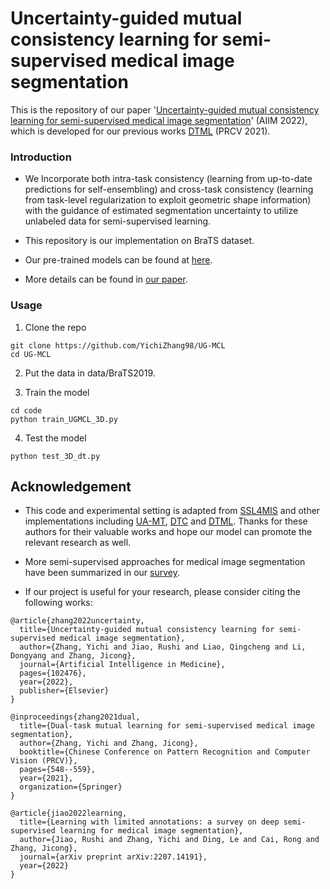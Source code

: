 # Uncertainty-guided mutual consistency learning for semi-supervised medical image segmentation


This is the repository of our paper '[Uncertainty-guided mutual consistency learning for semi-supervised medical image segmentation](https://www.sciencedirect.com/science/article/pii/S0933365722002287)' (AIIM 2022), which is developed for our previous works [DTML](https://link.springer.com/chapter/10.1007/978-3-030-88010-1_46) (PRCV 2021).



### Introduction

* We Incorporate both intra-task consistency (learning from up-to-date predictions  for self-ensembling) and cross-task consistency (learning from task-level regularization to exploit geometric shape information) with the guidance of estimated segmentation uncertainty to utilize unlabeled data for semi-supervised learning. 

* This repository is our implementation on BraTS dataset.

* Our pre-trained models can be found at [here](https://github.com/YichiZhang98/UG-MCL/tree/main/model).

* More details can be found in [our paper](https://www.sciencedirect.com/science/article/pii/S0933365722002287).




### Usage

1. Clone the repo
```
git clone https://github.com/YichiZhang98/UG-MCL
cd UG-MCL
```
2. Put the data in data/BraTS2019.

3. Train the model
```
cd code
python train_UGMCL_3D.py
```

4. Test the model
```
python test_3D_dt.py
```




## Acknowledgement

* This code and experimental setting is adapted from [SSL4MIS](https://github.com/HiLab-git/SSL4MIS) and other implementations including  [UA-MT](https://github.com/yulequan/UA-MT),  [DTC](https://github.com/HiLab-git/DTC) and [DTML](https://github.com/YichiZhang98/DTML). Thanks for these authors for their valuable works and hope our model can promote the relevant research as well.

* More semi-supervised approaches for medical image segmentation have been summarized in our [survey](https://arxiv.org/abs/2207.14191).

* If our project is useful for your research, please consider citing the following works:



```
@article{zhang2022uncertainty,
  title={Uncertainty-guided mutual consistency learning for semi-supervised medical image segmentation},
  author={Zhang, Yichi and Jiao, Rushi and Liao, Qingcheng and Li, Dongyang and Zhang, Jicong},
  journal={Artificial Intelligence in Medicine},
  pages={102476},
  year={2022},
  publisher={Elsevier}
}

@inproceedings{zhang2021dual,
  title={Dual-task mutual learning for semi-supervised medical image segmentation},
  author={Zhang, Yichi and Zhang, Jicong},
  booktitle={Chinese Conference on Pattern Recognition and Computer Vision (PRCV)},
  pages={548--559},
  year={2021},
  organization={Springer}
}

@article{jiao2022learning,
  title={Learning with limited annotations: a survey on deep semi-supervised learning for medical image segmentation},
  author={Jiao, Rushi and Zhang, Yichi and Ding, Le and Cai, Rong and Zhang, Jicong},
  journal={arXiv preprint arXiv:2207.14191},
  year={2022}
}
```
